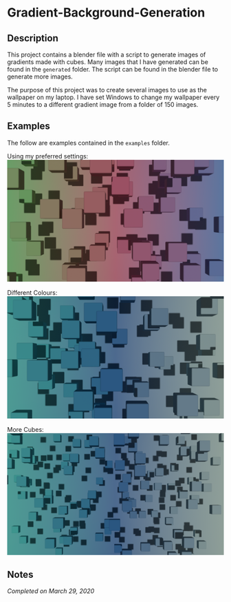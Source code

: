 # Gradient-Background-Generation
 
## Description
This project contains a blender file with a script to generate images of gradients made with cubes. Many images that I have generated can be found in the `generated` folder. The script can be found in the blender file to generate more images.

The purpose of this project was to create several images to use as the wallpaper on my laptop. I have set Windows to change my wallpaper every 5 minutes to a different gradient image from a folder of 150 images.

## Examples
The follow are examples contained in the `examples` folder.

Using my preferred settings:
![/final/color_cubes_0.png](/examples/example-1.png "Example 1")

Different Colours:
![/final/color_cubes_1.png](/examples/example-2.png "Example 2")

More Cubes:
![/final/color_cubes_2.png](/examples/example-3.png "Example 3")

## Notes
_Completed on March 29, 2020_
